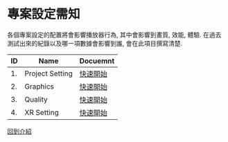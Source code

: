 # 專案設定需知

各個專案設定的配置將會影響播放器行為, 其中會影響到畫質, 效能, 體驗. 在過去測試出來的紀錄以及哪一項數據會影響到誰, 會在此項目撰寫清楚.

| ID  | Name               | Docuemnt                                                    |
| --- | ------------------ | ----------------------------------------------------------- |
| 1.  | Project Setting | [快速開始](./Setting/PlayerSetting.md) |
| 2.  | Graphics      | [快速開始](./Setting/Graphics.md) |
| 3.  | Quality       | [快速開始](./Setting/Quality.md)  |
| 4.  | XR Setting       | [快速開始](./Setting/XRSetting.md)  |

[回到介紹](./intro.md)